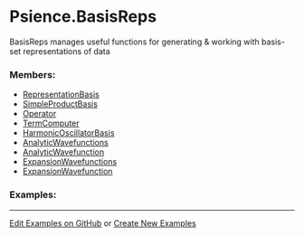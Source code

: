 # <a id="Psience.BasisReps">Psience.BasisReps</a>
    
BasisReps manages useful functions for generating & working with basis-set representations of data

### Members:

  - [RepresentationBasis](BasisReps/Bases/RepresentationBasis.md)
  - [SimpleProductBasis](BasisReps/Bases/SimpleProductBasis.md)
  - [Operator](BasisReps/Operators/Operator.md)
  - [TermComputer](BasisReps/Terms/TermComputer.md)
  - [HarmonicOscillatorBasis](BasisReps/HarmonicOscillator/HarmonicOscillatorBasis.md)
  - [AnalyticWavefunctions](BasisReps/Wavefunctions/AnalyticWavefunctions.md)
  - [AnalyticWavefunction](BasisReps/Wavefunctions/AnalyticWavefunction.md)
  - [ExpansionWavefunctions](BasisReps/Wavefunctions/ExpansionWavefunctions.md)
  - [ExpansionWavefunction](BasisReps/Wavefunctions/ExpansionWavefunction.md)

### Examples:



___

[Edit Examples on GitHub](https://github.com/McCoyGroup/References/edit/gh-pages/Documentation/examples/Psience/BasisReps.md) or 
[Create New Examples](https://github.com/McCoyGroup/References/new/gh-pages/?filename=Documentation/examples/Psience/BasisReps.md)